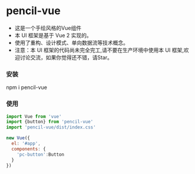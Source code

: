 # pencil-vue
- 这是一个手绘风格的Vue组件
- 本 UI 框架是基于 Vue 2 实现的。
- 使用了重构、设计模式、单向数据流等技术概念。
- 注意：本 UI 框架的代码尚未完全完工,请不要在生产环境中使用本 UI 框架,欢迎讨论交流，如果你觉得还不错，请Star。


### 安装
npm i pencil-vue

### 使用
```javascript
import Vue from 'vue'
import {button} from 'pencil-vue'
import 'pencil-vue/dist/index.css'

new Vue({
  el: '#app',
  components: {
    'pc-button':Button
  }
})
```